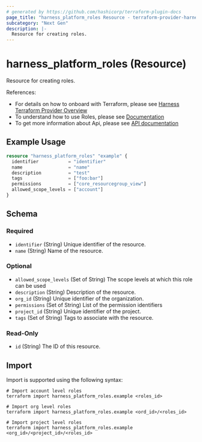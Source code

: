 ```yaml
---
# generated by https://github.com/hashicorp/terraform-plugin-docs
page_title: "harness_platform_roles Resource - terraform-provider-harness"
subcategory: "Next Gen"
description: |-
  Resource for creating roles.
---
```


# harness_platform_roles (Resource)

Resource for creating roles.

References:
- For details on how to onboard with Terraform, please see [Harness Terraform Provider Overview](https://developer.harness.io/docs/platform/automation/terraform/harness-terraform-provider-overview/)
- To understand how to use Roles, please see [Documentation](https://developer.harness.io/docs/platform/Role-Based-Access-Control/add-manage-roles)
- To get more information about Api, please see [API documentation](https://apidocs.harness.io/tag/Roles)
## Example Usage

```terraform
resource "harness_platform_roles" "example" {
  identifier           = "identifier"
  name                 = "name"
  description          = "test"
  tags                 = ["foo:bar"]
  permissions          = ["core_resourcegroup_view"]
  allowed_scope_levels = ["account"]
}
```

<!-- schema generated by tfplugindocs -->
## Schema

### Required

- `identifier` (String) Unique identifier of the resource.
- `name` (String) Name of the resource.

### Optional

- `allowed_scope_levels` (Set of String) The scope levels at which this role can be used
- `description` (String) Description of the resource.
- `org_id` (String) Unique identifier of the organization.
- `permissions` (Set of String) List of the permission identifiers
- `project_id` (String) Unique identifier of the project.
- `tags` (Set of String) Tags to associate with the resource.

### Read-Only

- `id` (String) The ID of this resource.

## Import

Import is supported using the following syntax:

```shell
# Import account level roles
terraform import harness_platform_roles.example <roles_id>

# Import org level roles
terraform import harness_platform_roles.example <ord_id>/<roles_id>

# Import project level roles
terraform import harness_platform_roles.example <org_id>/<project_id>/<roles_id>
```
